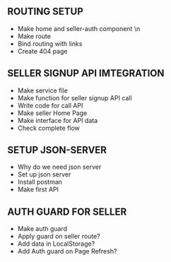 ## ROUTING SETUP 

- Make home and seller-auth component \n
- Make route
- Bind routing with links
- Create 404 page

## SELLER SIGNUP API IMTEGRATION

- Make service file
- Make function for seller signup API call
- Write code for call API
- Make seller Home Page
- Make interface for API data
- Check complete flow

## SETUP JSON-SERVER

- Why do we need json server
- Set up json server
- Install postman
- Make first API

## AUTH GUARD FOR SELLER

- Make auth guard
- Apply guard on seller route?
- Add data in LocalStorage?
- Add Auth guard on Page Refresh?